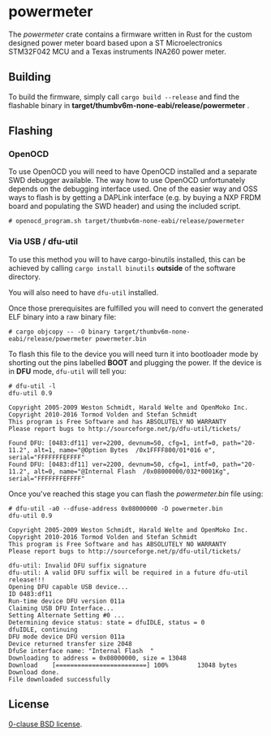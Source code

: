 # powermeter

The _powermeter_ crate contains a firmware written in Rust for the custom
designed power meter board based upon a ST Microelectronics STM32F042 MCU and a
Texas instruments INA260 power meter.

## Building

To build the firmware, simply call `cargo build --release` and find the
flashable binary in **target/thumbv6m-none-eabi/release/powermeter** .

## Flashing

### OpenOCD

To use OpenOCD you will need to have OpenOCD installed and a separate SWD debugger available. The way how to use OpenOCD unfortunately depends on the debugging interface used. One of the easier way and OSS ways to flash is by getting a DAPLink interface (e.g. by buying a NXP FRDM board and populating the SWD header) and using the included script.

```
# openocd_program.sh target/thumbv6m-none-eabi/release/powermeter
```

### Via USB / dfu-util

To use this method you will to have cargo-binutils installed, this can be achieved by calling `cargo install binutils` **outside** of the software directory.

You will also need to have `dfu-util` installed.

Once those prerequisites are fulfilled you will need to convert the generated ELF binary into a raw binary file:
```
# cargo objcopy -- -O binary target/thumbv6m-none-eabi/release/powermeter powermeter.bin
```

To flash this file to the device you will need turn it into bootloader mode by shorting out the pins labelled **BOOT** and plugging the power. If the device is in **DFU** mode, `dfu-util` will tell you:

```
# dfu-util -l
dfu-util 0.9

Copyright 2005-2009 Weston Schmidt, Harald Welte and OpenMoko Inc.
Copyright 2010-2016 Tormod Volden and Stefan Schmidt
This program is Free Software and has ABSOLUTELY NO WARRANTY
Please report bugs to http://sourceforge.net/p/dfu-util/tickets/

Found DFU: [0483:df11] ver=2200, devnum=50, cfg=1, intf=0, path="20-11.2", alt=1, name="@Option Bytes  /0x1FFFF800/01*016 e", serial="FFFFFFFEFFFF"
Found DFU: [0483:df11] ver=2200, devnum=50, cfg=1, intf=0, path="20-11.2", alt=0, name="@Internal Flash  /0x08000000/032*0001Kg", serial="FFFFFFFEFFFF"
```

Once you've reached this stage you can flash the *powermeter.bin* file using:

```
# dfu-util -a0 --dfuse-address 0x08000000 -D powermeter.bin
dfu-util 0.9

Copyright 2005-2009 Weston Schmidt, Harald Welte and OpenMoko Inc.
Copyright 2010-2016 Tormod Volden and Stefan Schmidt
This program is Free Software and has ABSOLUTELY NO WARRANTY
Please report bugs to http://sourceforge.net/p/dfu-util/tickets/

dfu-util: Invalid DFU suffix signature
dfu-util: A valid DFU suffix will be required in a future dfu-util release!!!
Opening DFU capable USB device...
ID 0483:df11
Run-time device DFU version 011a
Claiming USB DFU Interface...
Setting Alternate Setting #0 ...
Determining device status: state = dfuIDLE, status = 0
dfuIDLE, continuing
DFU mode device DFU version 011a
Device returned transfer size 2048
DfuSe interface name: "Internal Flash  "
Downloading to address = 0x08000000, size = 13048
Download	[=========================] 100%        13048 bytes
Download done.
File downloaded successfully
```

License
-------

[0-clause BSD license](LICENSE-0BSD.txt).

